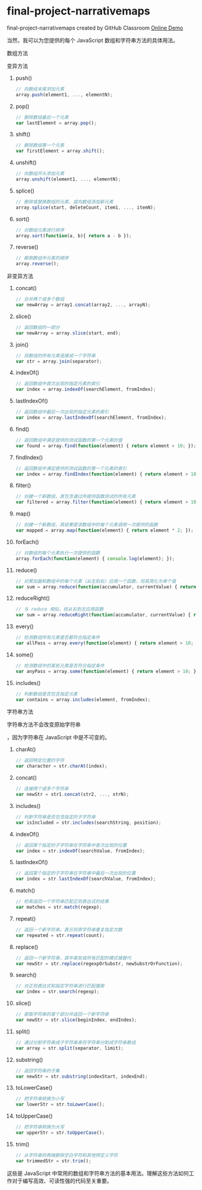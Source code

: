 # final-project-narrativemaps
final-project-narrativemaps created by GitHub Classroom
[Online Demo](https://hconhisway.github.io/NarrativeMaps/)



当然，我可以为您提供的每个 JavaScript 数组和字符串方法的具体用法。

数组方法

变异方法

1. push()
   ```javascript
   // 向数组末尾添加元素
   array.push(element1, ..., elementN);
   ```

2. pop()
   ```javascript
   // 删除数组最后一个元素
   var lastElement = array.pop();
   ```

3. shift()
   ```javascript
   // 删除数组第一个元素
   var firstElement = array.shift();
   ```

4. unshift()
   ```javascript
   // 向数组开头添加元素
   array.unshift(element1, ..., elementN);
   ```

5. splice()
   ```javascript
   // 删除或替换数组的元素，或向数组添加新元素
   array.splice(start, deleteCount, item1, ..., itemN);
   ```

6. sort()
   ```javascript
   // 对数组元素进行排序
   array.sort(function(a, b){ return a - b });
   ```

7. reverse()
   ```javascript
   // 颠倒数组中元素的顺序
   array.reverse();
   ```

非变异方法

1. concat()
   ```javascript
   // 合并两个或多个数组
   var newArray = array1.concat(array2, ..., arrayN);
   ```

2. slice()
   ```javascript
   // 返回数组的一部分
   var newArray = array.slice(start, end);
   ```

3. join()
   ```javascript
   // 将数组的所有元素连接成一个字符串
   var str = array.join(separator);
   ```

4. indexOf()
   ```javascript
   // 返回数组中首次出现的指定元素的索引
   var index = array.indexOf(searchElement, fromIndex);
   ```

5. lastIndexOf()
   ```javascript
   // 返回数组中最后一次出现的指定元素的索引
   var index = array.lastIndexOf(searchElement, fromIndex);
   ```

6. find()
   ```javascript
   // 返回数组中满足提供的测试函数的第一个元素的值
   var found = array.find(function(element) { return element > 10; });
   ```

7. findIndex()
   ```javascript
   // 返回数组中满足提供的测试函数的第一个元素的索引
   var index = array.findIndex(function(element) { return element > 10; });
   ```

8. filter()
   ```javascript
   // 创建一个新数组，其包含通过所提供函数测试的所有元素
   var filtered = array.filter(function(element) { return element > 10; });
   ```

9. map()
   ```javascript
   // 创建一个新数组，其结果是该数组中的每个元素调用一次提供的函数
   var mapped = array.map(function(element) { return element * 2; });
   ```

10. forEach()
    ```javascript
    // 对数组的每个元素执行一次提供的函数
    array.forEach(function(element) { console.log(element); });
    ```

11. reduce()
    ```javascript
    // 对累加器和数组中的每个元素（从左到右）应用一个函数，将其简化为单个值
    var sum = array.reduce(function(accumulator, currentValue) { return accumulator + currentValue; }, 0);
    ```

12. reduceRight()
    ```javascript
    // 与 reduce 相似，但从右到左应用函数
    var sum = array.reduceRight(function(accumulator, currentValue) { return accumulator + currentValue; }, 0);
    ```

13. every()
    ```javascript
    // 检测数组所有元素是否都符合指定条件
    var allPass = array.every(function(element) { return element > 10; });
    ```

14. some()
    ```javascript
    // 检测数组中的某些元素是否符合指定条件
    var anyPass = array.some(function(element) { return element > 10; });
    ```

15. includes()
    ```javascript
    // 判断数组是否包含指定元素
    var contains = array.includes(element, fromIndex);
    ```

字符串方法

字符串方法不会改变原始字符串

，因为字符串在 JavaScript 中是不可变的。

1. charAt()
   ```javascript
   // 返回特定位置的字符
   var character = str.charAt(index);
   ```

2. concat()
   ```javascript
   // 连接两个或多个字符串
   var newStr = str1.concat(str2, ..., strN);
   ```

3. includes()
   ```javascript
   // 判断字符串是否包含指定的子字符串
   var isIncluded = str.includes(searchString, position);
   ```

4. indexOf()
   ```javascript
   // 返回某个指定的子字符串在字符串中首次出现的位置
   var index = str.indexOf(searchValue, fromIndex);
   ```

5. lastIndexOf()
   ```javascript
   // 返回某个指定的子字符串在字符串中最后一次出现的位置
   var index = str.lastIndexOf(searchValue, fromIndex);
   ```

6. match()
   ```javascript
   // 检索返回一个字符串匹配正则表达式的结果
   var matches = str.match(regexp);
   ```

7. repeat()
   ```javascript
   // 返回一个新字符串，表示将原字符串重复指定次数
   var repeated = str.repeat(count);
   ```

8. replace()
   ```javascript
   // 返回一个新字符串，其中某些或所有匹配的模式被替代
   var newStr = str.replace(regexpOrSubstr, newSubstrOrFunction);
   ```

9. search()
   ```javascript
   // 对正则表达式和指定字符串进行匹配搜索
   var index = str.search(regexp);
   ```

10. slice()
    ```javascript
    // 提取字符串的某个部分并返回一个新字符串
    var newStr = str.slice(beginIndex, endIndex);
    ```

11. split()
    ```javascript
    // 通过分割字符串成子字符串来将字符串分割成字符串数组
    var array = str.split(separator, limit);
    ```

12. substring()
    ```javascript
    // 返回字符串的子集
    var newStr = str.substring(indexStart, indexEnd);
    ```

13. toLowerCase()
    ```javascript
    // 把字符串转换为小写
    var lowerStr = str.toLowerCase();
    ```

14. toUpperCase()
    ```javascript
    // 把字符串转换为大写
    var upperStr = str.toUpperCase();
    ```

15. trim()
    ```javascript
    // 从字符串的两端删除空白字符和其他预定义字符
    var trimmedStr = str.trim();
    ```

这些是 JavaScript 中常用的数组和字符串方法的基本用法。理解这些方法如何工作对于编写高效、可读性强的代码至关重要。
